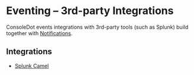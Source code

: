 # Eventing – 3rd-party Integrations

ConsoleDot events integrations with 3rd-party tools (such as Splunk)
build together with [Notifications](https://github.com/RedHatInsights/notifications-backend/).

## Integrations

* [Splunk Camel](splunk-quarkus/README.md)

